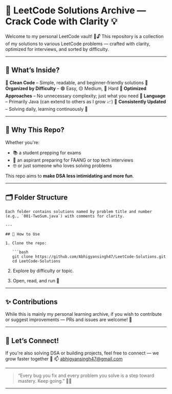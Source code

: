 

# 📘 LeetCode Solutions Archive — Crack Code with Clarity 💡

Welcome to my personal LeetCode vault! 🧠🔓
This repository is a collection of my solutions to various LeetCode problems — crafted with clarity, optimized for interviews, and sorted by difficulty.

---

## 🚀 What’s Inside?

🔹 **Clean Code** – Simple, readable, and beginner-friendly solutions
🔹 **Organized by Difficulty** – 🟢 Easy, 🟡 Medium, 🔴 Hard
🔹 **Optimized Approaches** – No unnecessary complexity; just what you need
🔹 **Language** – Primarily Java (can extend to others as I grow 📈)
🔹 **Consistently Updated** – Solving daily, learning continuously 🧪

---

## 🧠 Why This Repo?

Whether you're:

* 📚 a student prepping for exams
* 💼 an aspirant preparing for FAANG or top tech interviews
* 🤓 or just someone who loves solving problems

This repo aims to **make DSA less intimidating and more fun**.

---

## 🗂️ Folder Structure

```
Each folder contains solutions named by problem title and number (e.g., `001-TwoSum.java`) with comments for clarity.

---

## 🔧 How to Use

1. Clone the repo:

   ```bash
   git clone https://github.com/Abhigyansingh47/LeetCode-Solutions.git
   cd LeetCode-Solutions
   ```

2. Explore by difficulty or topic.

3. Open, read, and run 🚀

---

## ✨ Contributions

While this is mainly my personal learning archive, if you wish to contribute or suggest improvements — PRs and issues are welcome! 🙌

---

## 📌 Let’s Connect!

If you're also solving DSA or building projects, feel free to connect — we grow faster together 🌱
📫 [abhigyansingh47@gmail.com](mailto:abhigyansingh47@gmail.com)

---

> “Every bug you fix and every problem you solve is a step toward mastery. Keep going.” 🧗‍♂️

---
